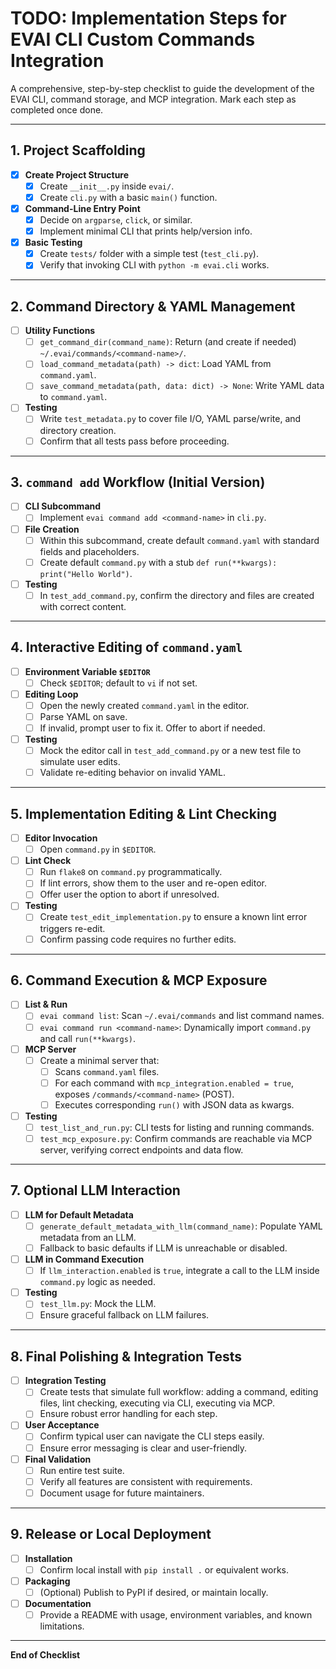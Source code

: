 # TODO: Implementation Steps for EVAI CLI Custom Commands Integration

A comprehensive, step-by-step checklist to guide the development of the EVAI CLI, command storage, and MCP integration. Mark each step as completed once done.

---

## 1. Project Scaffolding
- [X] **Create Project Structure**  
  - [X] Create `__init__.py` inside `evai/`.
  - [X] Create `cli.py` with a basic `main()` function.
- [X] **Command-Line Entry Point**  
  - [X] Decide on `argparse`, `click`, or similar.
  - [X] Implement minimal CLI that prints help/version info.
- [X] **Basic Testing**  
  - [X] Create `tests/` folder with a simple test (`test_cli.py`).
  - [X] Verify that invoking CLI with `python -m evai.cli` works.

---

## 2. Command Directory & YAML Management
- [ ] **Utility Functions**  
  - [ ] `get_command_dir(command_name)`: Return (and create if needed) `~/.evai/commands/<command-name>/`.
  - [ ] `load_command_metadata(path) -> dict`: Load YAML from `command.yaml`.
  - [ ] `save_command_metadata(path, data: dict) -> None`: Write YAML data to `command.yaml`.
- [ ] **Testing**  
  - [ ] Write `test_metadata.py` to cover file I/O, YAML parse/write, and directory creation.
  - [ ] Confirm that all tests pass before proceeding.

---

## 3. `command add` Workflow (Initial Version)
- [ ] **CLI Subcommand**  
  - [ ] Implement `evai command add <command-name>` in `cli.py`.
- [ ] **File Creation**  
  - [ ] Within this subcommand, create default `command.yaml` with standard fields and placeholders.
  - [ ] Create default `command.py` with a stub `def run(**kwargs): print("Hello World")`.
- [ ] **Testing**  
  - [ ] In `test_add_command.py`, confirm the directory and files are created with correct content.

---

## 4. Interactive Editing of `command.yaml`
- [ ] **Environment Variable `$EDITOR`**  
  - [ ] Check `$EDITOR`; default to `vi` if not set.
- [ ] **Editing Loop**  
  - [ ] Open the newly created `command.yaml` in the editor.
  - [ ] Parse YAML on save.  
  - [ ] If invalid, prompt user to fix it. Offer to abort if needed.
- [ ] **Testing**  
  - [ ] Mock the editor call in `test_add_command.py` or a new test file to simulate user edits.
  - [ ] Validate re-editing behavior on invalid YAML.

---

## 5. Implementation Editing & Lint Checking
- [ ] **Editor Invocation**  
  - [ ] Open `command.py` in `$EDITOR`.
- [ ] **Lint Check**  
  - [ ] Run `flake8` on `command.py` programmatically.
  - [ ] If lint errors, show them to the user and re-open editor.
  - [ ] Offer user the option to abort if unresolved.
- [ ] **Testing**  
  - [ ] Create `test_edit_implementation.py` to ensure a known lint error triggers re-edit.
  - [ ] Confirm passing code requires no further edits.

---

## 6. Command Execution & MCP Exposure
- [ ] **List & Run**  
  - [ ] `evai command list`: Scan `~/.evai/commands` and list command names.
  - [ ] `evai command run <command-name>`: Dynamically import `command.py` and call `run(**kwargs)`.
- [ ] **MCP Server**  
  - [ ] Create a minimal server that:
    - [ ] Scans `command.yaml` files.
    - [ ] For each command with `mcp_integration.enabled = true`, exposes `/commands/<command-name>` (POST).
    - [ ] Executes corresponding `run()` with JSON data as kwargs.
- [ ] **Testing**  
  - [ ] `test_list_and_run.py`: CLI tests for listing and running commands.
  - [ ] `test_mcp_exposure.py`: Confirm commands are reachable via MCP server, verifying correct endpoints and data flow.

---

## 7. Optional LLM Interaction
- [ ] **LLM for Default Metadata**  
  - [ ] `generate_default_metadata_with_llm(command_name)`: Populate YAML metadata from an LLM.
  - [ ] Fallback to basic defaults if LLM is unreachable or disabled.
- [ ] **LLM in Command Execution**  
  - [ ] If `llm_interaction.enabled` is `true`, integrate a call to the LLM inside `command.py` logic as needed.
- [ ] **Testing**  
  - [ ] `test_llm.py`: Mock the LLM.  
  - [ ] Ensure graceful fallback on LLM failures.

---

## 8. Final Polishing & Integration Tests
- [ ] **Integration Testing**  
  - [ ] Create tests that simulate full workflow: adding a command, editing files, lint checking, executing via CLI, executing via MCP.
  - [ ] Ensure robust error handling for each step.
- [ ] **User Acceptance**  
  - [ ] Confirm typical user can navigate the CLI steps easily.
  - [ ] Ensure error messaging is clear and user-friendly.
- [ ] **Final Validation**  
  - [ ] Run entire test suite.  
  - [ ] Verify all features are consistent with requirements.  
  - [ ] Document usage for future maintainers.

---

## 9. Release or Local Deployment
- [ ] **Installation**  
  - [ ] Confirm local install with `pip install .` or equivalent works.
- [ ] **Packaging**  
  - [ ] (Optional) Publish to PyPI if desired, or maintain locally.
- [ ] **Documentation**  
  - [ ] Provide a README with usage, environment variables, and known limitations.

---

**End of Checklist**